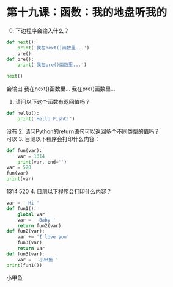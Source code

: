 # 第十九课：函数：我的地盘听我的
0. 下边程序会输入什么？
```python
def next():
    print('我在next()函数里...')
    pre()
def pre():
    print('我在pre()函数里...')
    
next()
```
会输出
我在next()函数里...
我在pre()函数里...

1. 请问以下这个函数有返回值吗？
```python
def hello():
    print('Hello FishC!')
```
没有
2. 请问Python的return语句可以返回多个不同类型的值吗？  
可以
3. 目测以下程序会打印什么内容：
```python
def fun(var):
    var = 1314
    print(var, end='')
var = 520
fun(var)
print(var)
```
1314
520
4. 目测以下程序会打印什么内容？
```python
var = ' Hi '
def fun1():
    global var
    var = ' Baby '
    return fun2(var)
def fun2(var):
    var += 'I love you'
    fun3(var)
    return var
def fun3(var):
    var = ' 小甲鱼 '
print(fun1())
```
小甲鱼